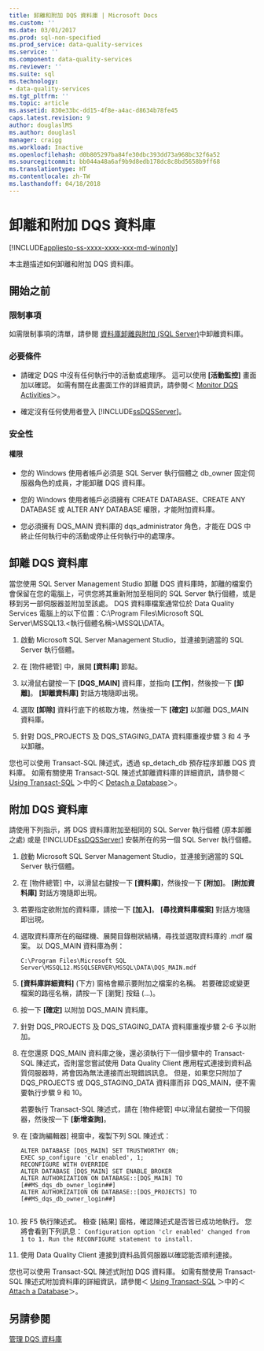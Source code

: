 ```yaml
---
title: 卸離和附加 DQS 資料庫 | Microsoft Docs
ms.custom: ''
ms.date: 03/01/2017
ms.prod: sql-non-specified
ms.prod_service: data-quality-services
ms.service: ''
ms.component: data-quality-services
ms.reviewer: ''
ms.suite: sql
ms.technology:
- data-quality-services
ms.tgt_pltfrm: ''
ms.topic: article
ms.assetid: 830e33bc-dd15-4f8e-a4ac-d8634b78fe45
caps.latest.revision: 9
author: douglaslMS
ms.author: douglasl
manager: craigg
ms.workload: Inactive
ms.openlocfilehash: d0b805297ba84fe30dbc393dd73a968bc32f6a52
ms.sourcegitcommit: bb044a48a6af9b9d8edb178dc8c8bd5658b9ff68
ms.translationtype: HT
ms.contentlocale: zh-TW
ms.lasthandoff: 04/18/2018
---
```

# <a name="detaching-and-attaching-dqs-databases"></a>卸離和附加 DQS 資料庫

[!INCLUDE[appliesto-ss-xxxx-xxxx-xxx-md-winonly](../includes/appliesto-ss-xxxx-xxxx-xxx-md-winonly.md)]

  本主題描述如何卸離和附加 DQS 資料庫。  
  
##  <a name="BeforeYouBegin"></a> 開始之前  
  
###  <a name="Limitations"></a> 限制事項  
 如需限制事項的清單，請參閱 [資料庫卸離與附加 &#40;SQL Server&#41;](../relational-databases/databases/database-detach-and-attach-sql-server.md)中卸離資料庫。  
  
###  <a name="Prerequisites"></a> 必要條件  
  
-   請確定 DQS 中沒有任何執行中的活動或處理序。 這可以使用 **[活動監控]** 畫面加以確認。 如需有關在此畫面工作的詳細資訊，請參閱＜ [Monitor DQS Activities](../data-quality-services/monitor-dqs-activities.md)＞。  
  
-   確定沒有任何使用者登入 [!INCLUDE[ssDQSServer](../includes/ssdqsserver-md.md)]。  
  
###  <a name="Security"></a> 安全性  
  
####  <a name="Permissions"></a> 權限  
  
-   您的 Windows 使用者帳戶必須是 SQL Server 執行個體之 db_owner 固定伺服器角色的成員，才能卸離 DQS 資料庫。  
  
-   您的 Windows 使用者帳戶必須擁有 CREATE DATABASE、CREATE ANY DATABASE 或 ALTER ANY DATABASE 權限，才能附加資料庫。  
  
-   您必須擁有 DQS_MAIN 資料庫的 dqs_administrator 角色，才能在 DQS 中終止任何執行中的活動或停止任何執行中的處理序。  
  
##  <a name="Detach"></a> 卸離 DQS 資料庫  
 當您使用 SQL Server Management Studio 卸離 DQS 資料庫時，卸離的檔案仍會保留在您的電腦上，可供您將其重新附加至相同的 SQL Server 執行個體，或是移到另一部伺服器並附加至該處。 DQS 資料庫檔案通常位於 Data Quality Services 電腦上的以下位置：C:\Program Files\Microsoft SQL Server\MSSQL13.<執行個體名稱>\MSSQL\DATA。  
  
1.  啟動 Microsoft SQL Server Management Studio，並連接到適當的 SQL Server 執行個體。  
  
2.  在 [物件總管] 中，展開 **[資料庫]** 節點。  
  
3.  以滑鼠右鍵按一下 **[DQS_MAIN]** 資料庫，並指向 **[工作]**，然後按一下 **[卸離]**。 **[卸離資料庫]** 對話方塊隨即出現。  
  
4.  選取 **[卸除]** 資料行底下的核取方塊，然後按一下 **[確定]** 以卸離 DQS_MAIN 資料庫。  
  
5.  針對 DQS_PROJECTS 及 DQS_STAGING_DATA 資料庫重複步驟 3 和 4 予以卸離。  
  
 您也可以使用 Transact-SQL 陳述式，透過 sp_detach_db 預存程序卸離 DQS 資料庫。 如需有關使用 Transact-SQL 陳述式卸離資料庫的詳細資訊，請參閱＜ [Using Transact-SQL](../relational-databases/databases/detach-a-database.md#TsqlProcedure) ＞中的＜ [Detach a Database](../relational-databases/databases/detach-a-database.md)＞。  
  
##  <a name="Attach"></a> 附加 DQS 資料庫  
 請使用下列指示，將 DQS 資料庫附加至相同的 SQL Server 執行個體 (原本卸離之處) 或是 [!INCLUDE[ssDQSServer](../includes/ssdqsserver-md.md)] 安裝所在的另一個 SQL Server 執行個體。  
  
1.  啟動 Microsoft SQL Server Management Studio，並連接到適當的 SQL Server 執行個體。  
  
2.  在 [物件總管] 中，以滑鼠右鍵按一下 **[資料庫]**，然後按一下 **[附加]**。 **[附加資料庫]** 對話方塊隨即出現。  
  
3.  若要指定欲附加的資料庫，請按一下 **[加入]**。 **[尋找資料庫檔案]** 對話方塊隨即出現。  
  
4.  選取資料庫所在的磁碟機、展開目錄樹狀結構，尋找並選取資料庫的 .mdf 檔案。 以 DQS_MAIN 資料庫為例：  
  
    ```  
    C:\Program Files\Microsoft SQL Server\MSSQL12.MSSQLSERVER\MSSQL\DATA\DQS_MAIN.mdf  
    ```  
  
5.  **[資料庫詳細資料]** (下方) 窗格會顯示要附加之檔案的名稱。 若要確認或變更檔案的路徑名稱，請按一下  [瀏覽] 按鈕 (…)。  
  
6.  按一下 **[確定]** 以附加 DQS_MAIN 資料庫。  
  
7.  針對 DQS_PROJECTS 及 DQS_STAGING_DATA 資料庫重複步驟 2-6 予以附加。  
  
8.  在您還原 DQS_MAIN 資料庫之後，還必須執行下一個步驟中的 Transact-SQL 陳述式，否則當您嘗試使用 Data Quality Client 應用程式連接到資料品質伺服器時，將會因為無法連接而出現錯誤訊息。 但是，如果您只附加了 DQS_PROJECTS 或 DQS_STAGING_DATA 資料庫而非 DQS_MAIN，便不需要執行步驟 9 和 10。  
  
     若要執行 Transact-SQL 陳述式，請在 [物件總管] 中以滑鼠右鍵按一下伺服器，然後按一下 **[新增查詢]**。  
  
9. 在 [查詢編輯器] 視窗中，複製下列 SQL 陳述式：  
  
    ```  
    ALTER DATABASE [DQS_MAIN] SET TRUSTWORTHY ON;  
    EXEC sp_configure 'clr enabled', 1;  
    RECONFIGURE WITH OVERRIDE  
    ALTER DATABASE [DQS_MAIN] SET ENABLE_BROKER  
    ALTER AUTHORIZATION ON DATABASE::[DQS_MAIN] TO [##MS_dqs_db_owner_login##]  
    ALTER AUTHORIZATION ON DATABASE::[DQS_PROJECTS] TO [##MS_dqs_db_owner_login##]  
  
    ```  
  
10. 按 F5 執行陳述式。 檢查 [結果] 窗格，確認陳述式是否皆已成功地執行。 您將會看到下列訊息： `Configuration option 'clr enabled' changed from 1 to 1. Run the RECONFIGURE statement to install.`  
  
11. 使用 Data Quality Client 連接到資料品質伺服器以確認能否順利連接。  
  
 您也可以使用 Transact-SQL 陳述式附加 DQS 資料庫。 如需有關使用 Transact-SQL 陳述式附加資料庫的詳細資訊，請參閱＜ [Using Transact-SQL](../relational-databases/databases/attach-a-database.md#TsqlProcedure) ＞中的＜ [Attach a Database](../relational-databases/databases/attach-a-database.md)＞。  
  
## <a name="see-also"></a>另請參閱  
 [管理 DQS 資料庫](../data-quality-services/manage-dqs-databases.md)  
  
  

